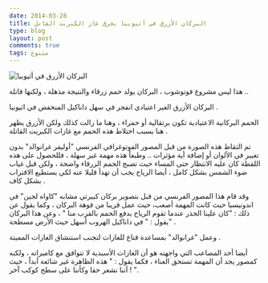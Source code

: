 ```yaml
---
date: 2014-03-28
title: البركان الأزرق في أثيوبيا يحرق غاز الكبريت القاتل
type: blog
layout: post
comments: true
tags: متنوع
---
```


![البركان الأزرق في أثيوبيا](/assets/Blue_volcano.jpg)

هذا ليس مشروع فوتوشوب ، البركان يولد حمم زرقاء والنتيجة مذهلة ، ولكنها قاتلة ..

البركان الأزرق الغير اعتيادي انفجر في سهل داناكيل المنخفض في اثيوبيا .

الحمم البركانية الاعتيادية تكون برتقالية أو حمراء ، وهنا ما زالت كذلك ولكن الأزرق يظهر هنا بسبب اختلاط هذه الحمم مع غازات الكبريت القاتلة .

تم التقاط هذه الصورة من قبل المصور الفوتوغرافي الفرنسي "أوليفر غرانوالد" بدون تغيير في الألوان أو إضافة أية مؤثرات .. وطبعاً هذه مهمة غير سهلة ، فللحصول على هذه اللقطة كان عليه الانتظار حتى المساء حيث تصبح الحمم الزرقاء واضحة ، ولكن قبل غياب ضوء الشمس بشكل كامل ، أيضا الرياح يجب أن تهدأ قليلا عنه لكي يستطيع الاقتراب بشكل كاف .

وقد قام هذا المصور الفرنسي من قبل بتصوير بركان كبيرتي مشابه "كاواه لجين" في اندونيسيا حيث كانت المهمة أصعب، حيث عمل قريبا من فوهة البركان ، وكما يقول عن ذلك : "كان علينا الحذر عندما تقوم الرياح بدفع الحمم بالقرب منا " ، وعن هذا البركان يقول : " في داناكيل الهروب أسهل حيث الأرض مسطحة" .

وعمل "غرانوالد" بمساعدة قناع للغازات لتجنب استنشاق الغازات المميتة .

أيضا أحد المصاعب التي واجهته هو أن الغازات الأسيدية لا تتوافق مع كاميراته ، ولكنه كمصور يجد أن المهمة تستحق العناء ، فكما يقول : " هذه الظاهرة غير شائعة أبداً ، حيث أننا نشعر حقا وكأننا على سطح كوكب آخر ! ".
